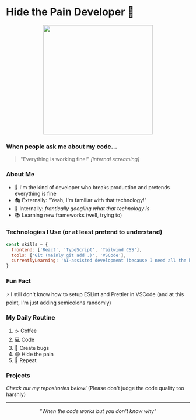 # Hide the Pain Developer 👋

<div align="center">
  <img src="https://i.kym-cdn.com/photos/images/newsfeed/000/839/199/8a9.jpg" width="300" />
</div>

### When people ask me about my code...
> "Everything is working fine!" *[internal screaming]*

### About Me
- 🔨 I'm the kind of developer who breaks production and pretends everything is fine
- 🎭 Externally: "Yeah, I'm familiar with that technology!"
- 💭 Internally: *frantically googling what that technology is*
- 📚 Learning new frameworks (well, trying to)

### Technologies I Use (or at least pretend to understand)
```javascript
const skills = {
  frontend: ['React', 'TypeScript', 'Tailwind CSS'],
  tools: ['Git (mainly git add .)', 'VSCode'],
  currentlyLearning: 'AI-assisted development (because I need all the help I can get)'
}
```

### Fun Fact
⚡ I still don't know how to setup ESLint and Prettier in VSCode
(and at this point, I'm just adding semicolons randomly)

### My Daily Routine
1. ☕ Coffee
2. 💻 Code
3. 🐛 Create bugs
4. 😅 Hide the pain
5. 🔄 Repeat

### Projects
*Check out my repositories below!*
(Please don't judge the code quality too harshly)

---
<div align="center">
  <i>"When the code works but you don't know why"</i>
</div>
